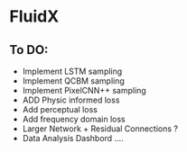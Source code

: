 # FluidX


## To DO:
- Implement LSTM sampling
- Implement QCBM sampling
- Implement PixelCNN++ sampling
- ADD Physic informed loss
- Add perceptual loss
- Add frequency domain loss
- Larger Network + Residual Connections ?
- Data Analysis Dashbord ....
